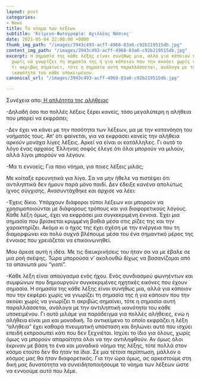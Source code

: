 ```yaml
---
layout: post
categories:
- News
title: Το νόημα των λέξεων
subtitle: 'Κείμενο-Φωτογραφία: Αχιλλέας Νάσιος'
date: 2021-05-04 22:00:00 +0000
thumb_img_path: "/images/3943c493-acff-4968-83a6-c92b219515db.jpg"
content_img_path: "/images/3943c493-acff-4968-83a6-c92b219515db.jpg"
excerpt: Η σημασία της κάθε λέξης είναι συνήθως μια, αλλά για κάποιον που την εκφέρει
  χωρίς να γνωρίζει τη σημασία της ή για κάποιον που την ακούει χωρίς να γνωρίζει
  τι ακριβώς σημαίνει, τότε η σημασία αυτή παραλλάσσεται, ανάλογα με την αντιληπτική
  ικανότητα του κάθε υποκειμένου.
canonical_url: "/images/3943c493-acff-4968-83a6-c92b219515db.jpg"

---
```

Συνέχεια απο:<a href="https://hocusphotus.com/posts/anodus-58/" target="blank"> Η απλότητα της αλήθειας</a>

\-Δηλαδή όσο πιο πολλές λέξεις ξέρει κανείς, τόσο μεγαλύτερη η αλήθεια που μπορεί να εκφράσει;

\-Δεν έχει να κάνει με την ποσότητα των λέξεων, μα με την κατανόηση του νοήματός τους. Απ’ ότι φαίνεται, για να εκφράσει κανείς την αλήθεια αρκούν μονάχα λίγες λέξεις. Αρκεί να είναι οι κατάλληλες. Γι αυτό το λόγο ένας αρχαίος Έλληνας σοφός έλεγε ότι όλοι μπορούν να μιλούν, αλλά λίγοι μπορούν να λέγουν.

\-Μα τι εννοείς; Για ποιο νόημα, για ποιες λέξεις μιλάς;

Με κοίταξε ερευνητικά για λίγο. Σα να μην ήθελε να πιστέψει ότι αντιληπτικά δεν ήμουν παρά μόνο παιδί. Δεν έδειξε κανένα απολύτως ίχνος σύγχισης. Ανασυντάχθηκε και άρχισε να λέει:

\-Έχεις δίκιο. Υπάρχουν διάφοροι τύποι λέξεων και μπορούν να χρησιμοποιούνται με διάφορους τρόπους και για διαφορετικούς λόγους. Κάθε λέξη όμως, έχει να εκφράσει μια συγκεκριμένη έννοια. Έχει μια σημασία που βρίσκεται κρυμμένη βαθιά μέσα στις ρίζες της και την χαρακτηρίζει. Ακόμα κι ο ήχος της έχει σχέση με την ενέργεια που τη διαμορφώνει και πολύ συχνά βλέπουμε μέσα του ένα σημαντικό μέρος της έννοιας που χρειάζεται να επικοινωνηθεί.

Μου άρεσε αυτή η ιδέα. Με τις διευκρινήσεις του ήταν σα να με έβαλε σε μια ροή σκέψης. Τώρα μπορούσα ν’ ακολουθώ δίχως να βασανίζομαι από τα απανωτά μου “γιατί”.

\-Κάθε λέξη είναι απαύγασμα ενός ήχου. Ενός συνδιασμού φωνηέντων και συμφώνων που δημιουργούν συγκεκριμένες ηχητικές εικόνες που έχουν σημασία. Η σημασία της κάθε λέξης είναι συνήθως μια, αλλά για κάποιον που την εκφέρει χωρίς να γνωρίζει τη σημασία της ή για κάποιον που την ακούει χωρίς να γνωρίζει τι ακριβώς σημαίνει, τότε η σημασία αυτή παραλλάσσεται, ανάλογα με την αντιληπτική ικανότητα του κάθε υποκειμένου. Γι αυτό μιλάμε για παράδειγμα για πολλές αλήθειες, ενώ η αλήθεια είναι μια και μοναδική. Το αντικείμενο το οποίο εκφράζει η λέξη “αλήθεια” έχει καθαρά πνευματική υπόσταση και δηλώνει αυτό που ισχύει επειδή εκπροσωπεί κάτι που δεν ξεχνιέται. Ισχύει το ίδιο για όλους, χωρίς όμως να μπορούν απαραίτητα όλοι να την αντιληφθούν. Αν όμως όλοι έκριναν με βάση το ένα και μοναδικό νόημα της λέξης, τότε πολλά στον κόσμο ετούτο δεν θα ήταν τα ίδια. Σε μια τέτοια περίπτωση, μάλλον ο κόσμος μας θα ήταν διαφορετικός. Για την ώρα όμως, ας αρκεστούμε στη δική μας δυνατότητα να συνειδητοποιήσουμε το νόημα των λέξεων ώστε να εννοούμε αυτό που λέμε.